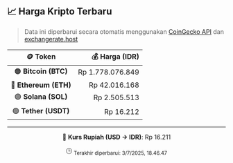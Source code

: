 

<!-- HARGA_KRIPTO -->
## 📈 Harga Kripto Terbaru

> Data ini diperbarui secara otomatis menggunakan [CoinGecko API](https://www.coingecko.com/) dan [exchangerate.host](https://exchangerate.host/)

<div align="center">

| 🪙 Token | 💰 Harga (IDR) |
|:------:|---------------:|
| 🟠 **Bitcoin (BTC)**   | Rp 1.778.076.849 |
| 🔵 **Ethereum (ETH)**  | Rp 42.016.168 |
| 🟣 **Solana (SOL)**    | Rp 2.505.513 |
| 🟢 **Tether (USDT)**   | Rp 16.212 |

---

💱 **Kurs Rupiah (USD → IDR)**: Rp 16.211

🕒 <sub>Terakhir diperbarui: 3/7/2025, 18.46.47</sub>

</div>
<!-- /HARGA_KRIPTO -->